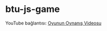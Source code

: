 # btu-js-game

YouTube bağlantısı: [Oyunun Oynanış Videosu](https://www.youtube.com/watch?v=CJIPAAhP_Mk)
